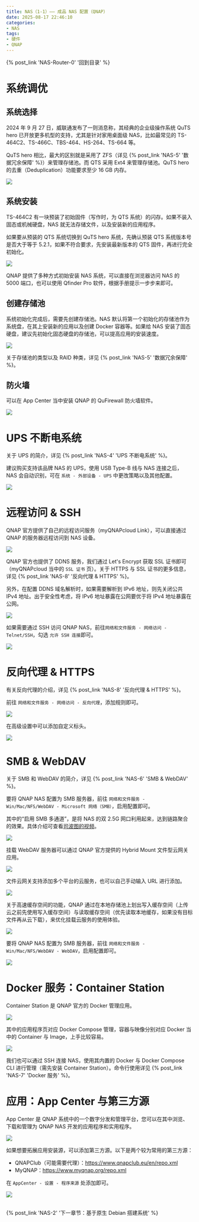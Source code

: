 ```yaml
---
title: NAS（1-1）—— 成品 NAS 配置（QNAP）
date: 2025-08-17 22:46:10
categories:
- NAS
tags:
- 硬件
- QNAP
---
```


{% post_link 'NAS-Router-0' '回到目录' %}
<br/>

# 系统调优

## 系统选择

2024 年 9 月 27 日，威联通发布了一则消息称，其经典的企业级操作系统 QuTS hero 已开放更多机型的支持，尤其是针对家用桌面级 NAS，比如最常见的 TS-464C2、TS-466C、TBS-464、HS-264、TS-664 等。

QuTS hero 相比，最大的区别就是采用了 ZFS（详见 {% post_link 'NAS-5' '数据冗余保障' %}）来管理存储池。而 QTS 采用 Ext4 来管理存储池。QuTS hero 的去重（Deduplication）功能要求至少 16 GB 内存。

![](NAS-1-1/Pasted_image_20250818153322.png)

## 系统安装

TS-464C2 有一块预装了初始固件（写作时，为 QTS 系统）的闪存。如果不装入固态或机械硬盘，NAS 就无法存储文件，以及安装新的应用程序。

如果要从预装的 QTS 系统切换到 QuTS hero 系统，先确认预装 QTS 系统版本号是否大于等于 5.2.1，如果不符合要求，先安装最新版本的 QTS 固件，再进行完全初始化。

![](NAS-1-1/Pasted_image_20250818152800.png)

QNAP 提供了多种方式初始安装 NAS 系统，可以直接在浏览器访问 NAS 的 5000 端口，也可以使用 Qfinder Pro 软件，根据手册提示一步步来即可。

## 创建存储池

系统初始化完成后，需要先创建存储池。NAS 默认将第一个初始化的存储池作为系统盘，在其上安装新的应用以及创建 Docker 容器等。如果给 NAS 安装了固态硬盘，建议先初始化固态硬盘的存储池，可以提高应用的安装速度。

![](NAS-1-1/Pasted_image_20250820093900.png)

关于存储池的类型以及 RAID 种类，详见 {% post_link 'NAS-5' '数据冗余保障' %}。

## 防火墙

可以在 App Center 当中安装 QNAP 的 QuFirewall 防火墙软件。

![](NAS-1-1/Pasted_image_20250820094639.png)

# UPS 不断电系统

关于 UPS 的简介，详见 {% post_link 'NAS-4' 'UPS 不断电系统' %}。

建议购买支持该品牌 NAS 的 UPS，使用 USB Type-B 线与 NAS 连接之后，NAS 会自动识别，可在 `系统 - 外部设备 - UPS` 中更改策略以及其他配置。

![](NAS-1-1/Pasted_image_20250820094807.png)

# 远程访问 & SSH

QNAP 官方提供了自己的远程访问服务（myQNAPcloud Link），可以直接通过 QNAP 的服务器远程访问到 NAS 设备。

![](NAS-1-1/Pasted_image_20250820203834.png)

QNAP 官方也提供了 DDNS 服务，我们通过 Let's Encrypt 获取 SSL 证书即可（myQNAPcloud 当中的 `SSL 证书` 页）。关于 HTTPS 与 SSL 证书的更多信息，详见 {% post_link 'NAS-8' '反向代理 & HTTPS' %}。

另外，在配置 DDNS 域名解析时，如果需要解析到 IPv6 地址，则先关闭公共 IPv4 地址。出于安全性考虑，将 IPv6 地址暴露在公网要优于将 IPv4 地址暴露在公网。

![](NAS-1-1/Pasted_image_20250820205036.png)

如果需要通过 SSH 访问 QNAP NAS，前往`网络和文件服务 - 网络访问 - Telnet/SSH`，勾选 `允许 SSH 连接`即可。

![](NAS-1-1/Pasted_image_20250830215637.png)

# 反向代理 & HTTPS

有关反向代理的介绍，详见 {% post_link 'NAS-8' '反向代理 & HTTPS' %}。

前往 `网络和文件服务 - 网络访问 - 反向代理`，添加规则即可。

![](NAS-1-1/Pasted_image_20250830213321.png)

在高级设置中可以添加自定义标头。

![](NAS-1-1/Pasted_image_20250830213356.png)

# SMB & WebDAV

关于 SMB 和 WebDAV 的简介，详见 {% post_link 'NAS-6' 'SMB & WebDAV' %}。

要将 QNAP NAS 配置为 SMB 服务器，前往 `网络和文件服务 - Win/Mac/NFS/WebDAV - Microsoft 网络（SMB）`，启用配置即可。

其中的“启用 SMB 多通道”，是将 NAS 的双 2.5G 网口利用起来，达到链路聚合的效果。具体介绍可查看[司波图的视频](https://www.bilibili.com/video/BV1xqbmzeEeG)。

![](NAS-1-1/Pasted_image_20250820095611.png)

挂载 WebDAV 服务器可以通过 QNAP 官方提供的 Hybrid Mount 文件型云网关应用。

![](NAS-1-1/Pasted_image_20250820202016.png)

文件云网关支持添加多个平台的云服务，也可以自己手动输入 URL 进行添加。

![](NAS-1-1/Pasted_image_20250820202043.png)

关于高速缓存空间的功能，QNAP 通过在本地存储池上划出写入缓存空间（上传云之前先使用写入缓存空间）与读取缓存空间（优先读取本地缓存，如果没有目标文件再从云下载），来优化挂载云服务的使用体验。

![](NAS-1-1/Pasted_image_20250820101729.png)

要将 QNAP NAS 配置为 SMB 服务器，前往 `网络和文件服务 - Win/Mac/NFS/WebDAV - WebDAV`，启用配置即可。

![](NAS-1-1/Pasted_image_20250830154014.png)

# Docker 服务：Container Station

Container Station 是 QNAP 官方的 Docker 管理应用。

![](NAS-1-1/Pasted_image_20250820133626.png)

其中的应用程序页对应 Docker Compose 管理，容器与映像分别对应 Docker 当中的 Container 与 Image，上手比较容易。

![](NAS-1-1/Pasted_image_20250820133712.png)

我们也可以通过 SSH 连接 NAS，使用其内置的 Docker 与 Docker Compose CLI 进行管理（需先安装 Container Station）。命令行使用详见 {% post_link 'NAS-7' 'Docker 服务' %}。

# 应用：App Center 与第三方源

App Center 是 QNAP 系统中的一个数字分发和管理平台，您可以在其中浏览、下载和管理为 QNAP NAS 开发的应用程序和实用程序。

![](NAS-1-1/Pasted_image_20250820205305.png)

如果想要拓展应用安装源，可以添加第三方源。以下是两个较为常用的第三方源：

- QNAPClub（可能需要代理）：https://www.qnapclub.eu/en/repo.xml
- MyQNAP：https://www.myqnap.org/repo.xml

在 `AppCenter - 设置 - 程序来源` 处添加即可。

![](NAS-1-1/Pasted_image_20250820205630.png)

<br/>
{% post_link 'NAS-2' '下一章节：基于原生 Debian 搭建系统' %}